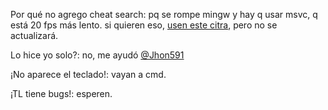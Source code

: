 Por qué no agrego cheat search: pq se rompe mingw y hay q usar msvc, q está 20 fps más lento. si quieren eso, [usen este citra](https://ci.appveyor.com/api/buildjobs/b1fx012kfomawqkg/artifacts/citra-windows-msvc-20171010-dade097.zip), pero no se actualizará.

Lo hice yo solo?: no, me ayudó [@Jhon591](https://github.com/Jhon591)

¡No aparece el teclado!: vayan a cmd.

¡TL tiene bugs!: esperen.
